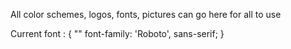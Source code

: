 All color schemes, logos, fonts, pictures can go here for all to use



Current font : { 
"<link href="https://fonts.googleapis.com/css2?family=Roboto&display=swap" rel="stylesheet">"
                  font-family: 'Roboto', sans-serif;
                  }
